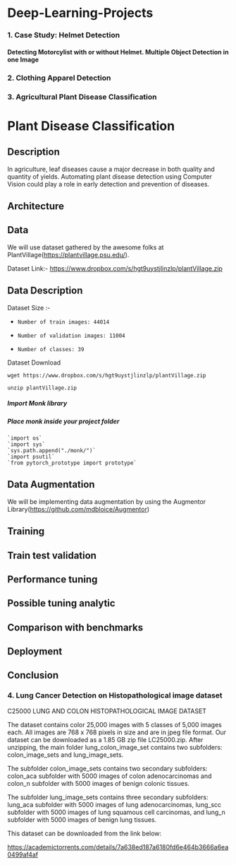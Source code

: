 # Deep-Learning-Projects
### 1. Case Study: Helmet Detection
#### Detecting Motorcylist with or without Helmet. Multiple Object Detection in one Image
### 2. Clothing Apparel Detection
### 3. Agricultural Plant Disease Classification
# Plant Disease Classification

## Description

In agriculture, leaf diseases cause a major decrease in both quality and quantity of yields. Automating plant disease detection using Computer Vision could play a role in early detection and prevention of diseases.


## Architecture


## Data

We will use dataset gathered by the awesome folks at PlantVillage(https://plantvillage.psu.edu/).

Dataset Link:- 
https://www.dropbox.com/s/hgt9uystjlinzlp/plantVillage.zip

## Data Description

Dataset Size :-
*     Number of train images: 44014
*     Number of validation images: 11004
*     Number of classes: 39
Dataset Download

`wget https://www.dropbox.com/s/hgt9uystjlinzlp/plantVillage.zip`

`unzip plantVillage.zip`

##### Import Monk library
##### Place monk inside your project folder
    `import os`
    `import sys`
    `sys.path.append("./monk/")`
    `import psutil`
    `from pytorch_prototype import prototype`
    
## Data Augmentation

We will be implementing data augmentation by using the Augmentor Library(https://github.com/mdbloice/Augmentor)
## Training

## Train test validation
## Performance tuning
## Possible tuning analytic
## Comparison with benchmarks
## Deployment

## Conclusion
### 4. Lung Cancer Detection on Histopathological image dataset
C25000 LUNG AND COLON HISTOPATHOLOGICAL IMAGE DATASET

The dataset contains color 25,000 images with 5 classes of 5,000 images each. All images are 768 x 768 pixels in size and are in jpeg file format. Our dataset can be downloaded as a 1.85 GB zip file LC25000.zip. After unzipping, the main folder lung_colon_image_set contains two subfolders: colon_image_sets and lung_image_sets.

The subfolder colon_image_sets contains two secondary subfolders: colon_aca subfolder with 5000 images of colon adenocarcinomas and colon_n subfolder with 5000 images of benign colonic tissues.

The subfolder lung_image_sets contains three secondary subfolders: lung_aca subfolder with 5000 images of lung adenocarcinomas, lung_scc subfolder with 5000 images of lung squamous cell carcinomas, and lung_n subfolder with 5000 images of benign lung tissues.

This dataset can be downloaded from the link below:

https://academictorrents.com/details/7a638ed187a6180fd6e464b3666a6ea0499af4af
